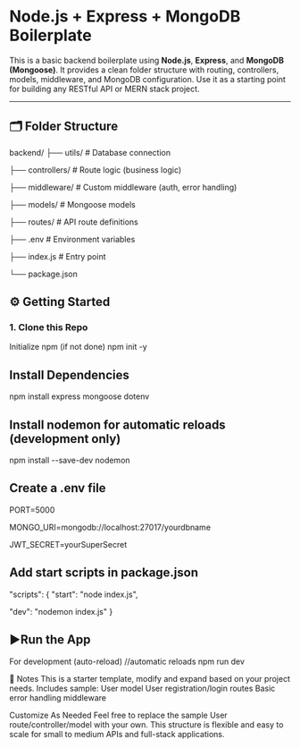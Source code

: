 # Node.js + Express + MongoDB Boilerplate

This is a basic backend boilerplate using **Node.js**, **Express**, and **MongoDB (Mongoose)**. It provides a clean folder structure with routing, controllers, models, middleware, and MongoDB configuration. Use it as a starting point for building any RESTful API or MERN stack project.

---

## 🗂️ Folder Structure

backend/
├── utils/ # Database connection

├── controllers/ # Route logic (business logic)

├── middleware/ # Custom middleware (auth, error handling)

├── models/ # Mongoose models

├── routes/ # API route definitions

├── .env # Environment variables

├── index.js # Entry point

└── package.json


## ⚙️ Getting Started

### 1. Clone this Repo  

Initialize npm (if not done)
npm init -y


## Install Dependencies
npm install express mongoose dotenv


## Install nodemon for automatic reloads (development only)
npm install --save-dev nodemon

## Create a .env file
PORT=5000

MONGO_URI=mongodb://localhost:27017/yourdbname

JWT_SECRET=yourSuperSecret


## Add start scripts in package.json

"scripts": {
  "start": "node index.js",
  
  "dev": "nodemon index.js" 
}

## ▶Run the App
For development (auto-reload) //automatic reloads
npm run dev



📌 Notes
This is a starter template, modify and expand based on your project needs.
Includes sample:
User model
User registration/login routes
Basic error handling middleware

 Customize As Needed
Feel free to replace the sample User route/controller/model with your own. This structure is flexible and easy to scale for small to medium APIs and full-stack applications.
